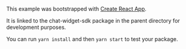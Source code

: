 This example was bootstrapped with [Create React App](https://github.com/facebook/create-react-app).

It is linked to the chat-widget-sdk package in the parent directory for development purposes.

You can run `yarn install` and then `yarn start` to test your package.
